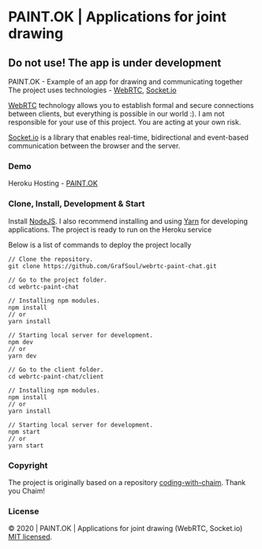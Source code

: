 # PAINT.OK | Applications for joint drawing

## Do not use! The app is under development

PAINT.OK - Example of an app for drawing and communicating together  
The project uses technologies - [WebRTC], [Socket.io]

[WebRTC] technology allows you to establish formal and secure connections between clients,
but everything is possible in our world :). I am not responsible for your use of this project.
You are acting at your own risk.

[Socket.io] is a library that enables real-time, bidirectional and event-based
communication between the browser and the server.

### Demo

Heroku Hosting - [PAINT.OK]

### Clone, Install, Development & Start

Install [NodeJS]. I also recommend installing and using [Yarn] for developing applications.
The project is ready to run on the Heroku service

Below is a list of commands to deploy the project locally

```
// Clone the repository.
git clone https://github.com/GrafSoul/webrtc-paint-chat.git

// Go to the project folder.
cd webrtc-paint-chat

// Installing npm modules.
npm install
// or
yarn install

// Starting local server for development.
npm dev
// or
yarn dev

// Go to the client folder.
cd webrtc-paint-chat/client

// Installing npm modules.
npm install
// or
yarn install

// Starting local server for development.
npm start
// or
yarn start

```

### Copyright

The project is originally based on a repository [coding-with-chaim]. Thank you Chaim!

### License

© 2020 | PAINT.OK | Applications for joint drawing (WebRTC, Socket.io) [MIT licensed].

[nodejs]: https://nodejs.org/
[paint.ok]: https://paintok.herokuapp.com/
[yarn]: https://yarnpkg.com/
[mit licensed]: https://github.com/GrafSoul/webrtc-paint-chat.git/blob/master/LICENSE
[heroku]: https://www.heroku.com/
[webrtc]: https://webrtc.github.io/samples/
[socket.io]: https://socket.io/
[coding-with-chaim]: https://github.com/coding-with-chaim/react-video-chat
